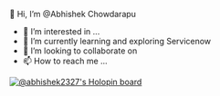 
👋 Hi, I’m @Abhishek Chowdarapu
- 👀 I’m interested in ...
- 🌱 I’m currently learning and exploring Servicenow
- 💞️ I’m looking to collaborate on
- 📫 How to reach me ...


[![@abhishek2327's Holopin board](https://holopin.me/abhishek2327)](https://holopin.io/@abhishek2327)
